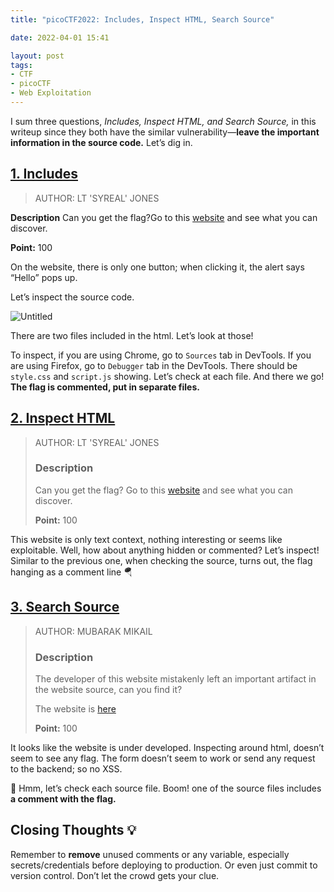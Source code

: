 ```yaml
---
title: "picoCTF2022: Includes, Inspect HTML, Search Source"

date: 2022-04-01 15:41

layout: post
tags: 
- CTF
- picoCTF
- Web Exploitation
---
```


I sum three questions, *Includes, Inspect HTML, and Search Source,* in this writeup since they both have the similar vulnerability—**leave the important information in the source code.** Let’s dig in.

## [1. Includes](https://play.picoctf.org/practice/challenge/274?category=1&originalEvent=70&page=1)

> AUTHOR: LT 'SYREAL' JONES

**Description**
Can you get the flag?Go to this [website](http://saturn.picoctf.net:61570/) and see what you can discover.

**Point:** 100
> 

On the website, there is only one button; when clicking it, the alert says “Hello” pops up.

Let’s inspect the source code.

![Untitled](/assets/posts/2022-03-29-picoCTF2022%20~%20whoop%2C%20my%20first%20CTF%20%F0%9F%9A%80/2022-04-01-picoCTF2022-Includes%2C-Inspect-HTML%2C-Search-Source/Untitled.png)

There are two files included in the html. Let’s look at those!

To inspect, if you are using Chrome, go to `Sources` tab in DevTools. If you are using Firefox, go to `Debugger` tab in the DevTools. There should be `style.css` and `script.js` showing. Let’s check at each file. And there we go! **The flag is commented, put in separate files.**

## [2. Inspect HTML](https://play.picoctf.org/practice/challenge/275?category=1&originalEvent=70&page=1)

> AUTHOR: LT 'SYREAL' JONES
> 
> 
> ### **Description**
> 
> Can you get the flag?
> Go to this [website](http://saturn.picoctf.net:49511/) and see what you can discover.
> 
> **Point:** 100
> 

This website is only text context, nothing interesting or seems like exploitable. Well, how about anything hidden or commented? Let’s inspect! Similar to the previous one, when checking the source, turns out, the flag hanging as a comment line 🪂

## [3. Search Source](https://play.picoctf.org/practice/challenge/295?category=1&originalEvent=70&page=1)

> AUTHOR: MUBARAK MIKAIL
> 
> 
> ### Description
> 
> The developer of this website mistakenly left an important artifact in the website source, can you find it?
> 
> The website is [here](http://saturn.picoctf.net:58519/)
> 
> **Point:** 100
> 

It looks like the website is under developed. Inspecting around html, doesn’t seem to see any flag. The form doesn’t seem to work or send any request to the backend; so no XSS. 

🤔 Hmm, let’s check each source file. Boom! one of the source files includes **a comment with the flag.**

## Closing Thoughts 💡

Remember to **remove** unused comments or any variable, especially secrets/credentials before deploying to production. Or even just commit to version control. Don’t let the crowd gets your clue.